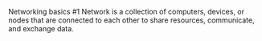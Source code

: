 Networking basics #1
Network is a collection of computers, devices, or nodes that 
are connected to each other to share resources, communicate, 
and exchange data.
